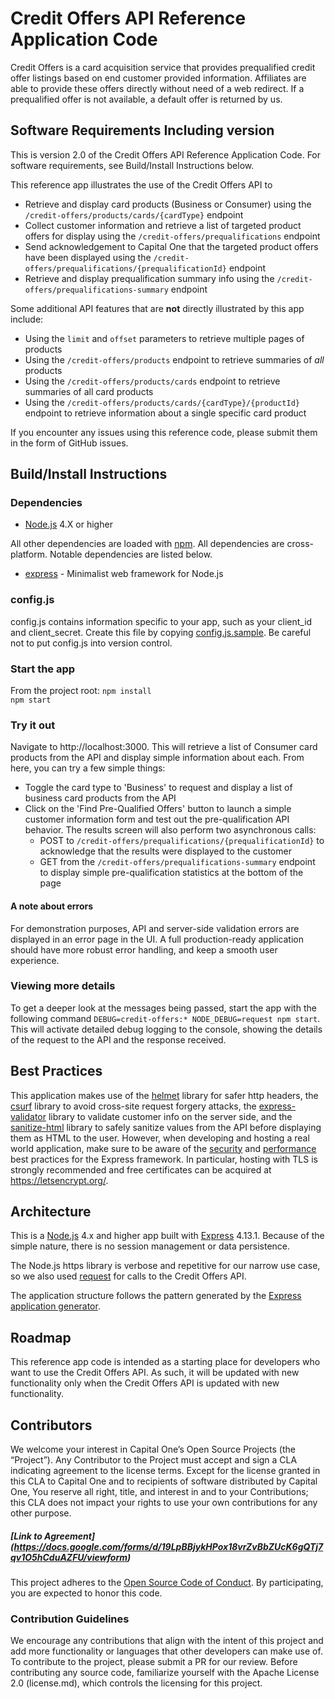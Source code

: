 # Credit Offers API Reference Application Code

Credit Offers is a card acquisition service that provides prequalified credit offer listings based on end customer provided information. Affiliates are able to provide these offers directly without need of a web redirect.  If a prequalified offer is not available, a default offer is returned by us.

## Software Requirements Including version
This is version 2.0 of the Credit Offers API Reference Application Code. For software requirements, see Build/Install Instructions below.

This reference app illustrates the use of the Credit Offers API to

* Retrieve and display card products (Business or Consumer) using the `/credit-offers/products/cards/{cardType}` endpoint
* Collect customer information and retrieve a list of targeted product offers for display using the `/credit-offers/prequalifications` endpoint
* Send acknowledgement to Capital One that the targeted product offers have been displayed using the `/credit-offers/prequalifications/{prequalificationId}` endpoint
* Retrieve and display prequalification summary info using the `/credit-offers/prequalifications-summary` endpoint

Some additional API features that are **not** directly illustrated by this app include:

* Using the `limit` and `offset` parameters to retrieve multiple pages of products
* Using the `/credit-offers/products` endpoint to retrieve summaries of *all* products
* Using the `/credit-offers/products/cards` endpoint to retrieve summaries of all card products
* Using the `/credit-offers/products/cards/{cardType}/{productId}` endpoint to retrieve information about a single specific card product

If you encounter any issues using this reference code, please submit them in the form of GitHub issues.

## Build/Install Instructions
### Dependencies
* [Node.js](https://nodejs.org) 4.X or higher

All other dependencies are loaded with [npm](https://www.npmjs.com/). All dependencies are cross-platform. Notable dependencies are listed below.
* [express](http://expressjs.com/) - Minimalist web framework for Node.js

### config.js
config.js contains information specific to your app, such as your client_id and client_secret. Create this file by copying [config.js.sample](/credit-offers/config.js.sample). Be careful not to put config.js into version control.

### Start the app
From the project root:
`npm install`  
`npm start`

### Try it out

Navigate to http://localhost:3000.  This will retrieve a list of Consumer card products from the API and display simple information about each.  From here, you can try a few simple things:

  * Toggle the card type to 'Business' to request and display a list of business card products from the API
  * Click on the 'Find Pre-Qualified Offers' button to launch a simple customer information form and test out the pre-qualification API behavior.  The results screen will also perform two asynchronous calls:
    * POST to `/credit-offers/prequalifications/{prequalificationId}` to acknowledge that the results were displayed to the customer
    * GET from the `/credit-offers/prequalifications-summary` endpoint to display simple pre-qualification statistics at the bottom of the page

#### A note about errors

For demonstration purposes, API and server-side validation errors are displayed in an error page in the UI.  A full production-ready application should have more robust error handling, and keep a smooth user experience.

### Viewing more details

To get a deeper look at the messages being passed, start the app with the following command `DEBUG=credit-offers:* NODE_DEBUG=request npm start`.  This will activate detailed debug logging to the console, showing the details of the request to the API and the response received.

## Best Practices
This application makes use of the [helmet](https://www.npmjs.com/package/helmet) library for safer http headers, the [csurf](https://www.npmjs.com/package/csurf) library to avoid cross-site request forgery attacks, the [express-validator](https://www.npmjs.com/package/express-validator) library to validate customer info on the server side, and the [sanitize-html](https://www.npmjs.com/package/sanitize-html) library to safely sanitize values from the API before displaying them as HTML to the user. However, when developing and hosting a real world application, make sure to be aware of the [security](http://expressjs.com/en/advanced/best-practice-security.html) and [performance](http://expressjs.com/en/advanced/best-practice-performance.html) best practices for the Express framework. In particular, hosting with TLS is strongly recommended and free certificates can be acquired at https://letsencrypt.org/.

## Architecture
This is a [Node.js](https://nodejs.org) 4.x and higher app built with [Express](http://expressjs.com/) 4.13.1.  Because of the simple nature, there is no session management or data persistence.

The Node.js https library is verbose and repetitive for our narrow use case, so we also used [request](https://github.com/request/request) for calls to the Credit Offers API.

The application structure follows the pattern generated by the [Express application generator](http://expressjs.com/en/starter/generator.html).

## Roadmap
This reference app code is intended as a starting place for developers who want to use the Credit Offers API. As such, it will be updated with new functionality only when the Credit Offers API is updated with new functionality.

## Contributors
We welcome your interest in Capital One’s Open Source Projects (the “Project”). Any Contributor to the Project must accept and sign a CLA indicating agreement to the license terms. Except for the license granted in this CLA to Capital One and to recipients of software distributed by Capital One, You reserve all right, title, and interest in and to your Contributions; this CLA does not impact your rights to use your own contributions for any other purpose.

##### [Link to Agreement] (https://docs.google.com/forms/d/19LpBBjykHPox18vrZvBbZUcK6gQTj7qv1O5hCduAZFU/viewform)

This project adheres to the [Open Source Code of Conduct][code-of-conduct]. By participating, you are expected to honor this code.

[code-of-conduct]: http://www.capitalone.io/codeofconduct/

### Contribution Guidelines
We encourage any contributions that align with the intent of this project and add more functionality or languages that other developers can make use of. To contribute to the project, please submit a PR for our review. Before contributing any source code, familiarize yourself with the Apache License 2.0 (license.md), which controls the licensing for this project.
